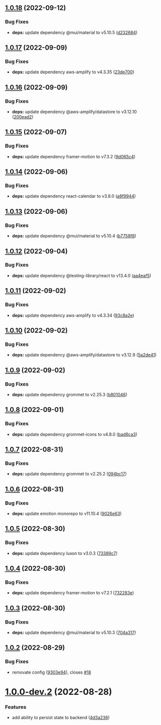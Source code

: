 ## [1.0.18](https://github.com/OffendingCommit/jellyplan/compare/v1.0.17...v1.0.18) (2022-09-12)


### Bug Fixes

* **deps:** update dependency @mui/material to v5.10.5 ([d232684](https://github.com/OffendingCommit/jellyplan/commit/d232684d4988a3af497befd486df5beb202838a5))

## [1.0.17](https://github.com/OffendingCommit/jellyplan/compare/v1.0.16...v1.0.17) (2022-09-09)


### Bug Fixes

* **deps:** update dependency aws-amplify to v4.3.35 ([23de700](https://github.com/OffendingCommit/jellyplan/commit/23de7006a1e0c44531a404a676de41e983d63755))

## [1.0.16](https://github.com/OffendingCommit/jellyplan/compare/v1.0.15...v1.0.16) (2022-09-09)


### Bug Fixes

* **deps:** update dependency @aws-amplify/datastore to v3.12.10 ([200ead2](https://github.com/OffendingCommit/jellyplan/commit/200ead2b96d4ac8b57f93ed61d6e02d735b46ec4))

## [1.0.15](https://github.com/OffendingCommit/jellyplan/compare/v1.0.14...v1.0.15) (2022-09-07)


### Bug Fixes

* **deps:** update dependency framer-motion to v7.3.2 ([9d065c4](https://github.com/OffendingCommit/jellyplan/commit/9d065c462ab62579ff7f54b14f64df97fd010282))

## [1.0.14](https://github.com/OffendingCommit/jellyplan/compare/v1.0.13...v1.0.14) (2022-09-06)


### Bug Fixes

* **deps:** update dependency react-calendar to v3.8.0 ([a8f9944](https://github.com/OffendingCommit/jellyplan/commit/a8f9944b3725fe8c17d2d60b34cddab57905efb6))

## [1.0.13](https://github.com/OffendingCommit/jellyplan/compare/v1.0.12...v1.0.13) (2022-09-06)


### Bug Fixes

* **deps:** update dependency @mui/material to v5.10.4 ([b7758f8](https://github.com/OffendingCommit/jellyplan/commit/b7758f8fabd9e7fcc241e509cf20d484af98d2b3))

## [1.0.12](https://github.com/OffendingCommit/jellyplan/compare/v1.0.11...v1.0.12) (2022-09-04)


### Bug Fixes

* **deps:** update dependency @testing-library/react to v13.4.0 ([aa4eaf5](https://github.com/OffendingCommit/jellyplan/commit/aa4eaf5008cbec396a882e7f0d40f5e095b8ae03))

## [1.0.11](https://github.com/OffendingCommit/mealcal/compare/v1.0.10...v1.0.11) (2022-09-02)


### Bug Fixes

* **deps:** update dependency aws-amplify to v4.3.34 ([93c8a2e](https://github.com/OffendingCommit/mealcal/commit/93c8a2e737657fd7470280eeabd5fbcfd6a0160f))

## [1.0.10](https://github.com/OffendingCommit/mealcal/compare/v1.0.9...v1.0.10) (2022-09-02)


### Bug Fixes

* **deps:** update dependency @aws-amplify/datastore to v3.12.9 ([5a2de41](https://github.com/OffendingCommit/mealcal/commit/5a2de414468fd1ef67f8d107453c44e6d00dd74f))

## [1.0.9](https://github.com/OffendingCommit/mealcal/compare/v1.0.8...v1.0.9) (2022-09-02)


### Bug Fixes

* **deps:** update dependency grommet to v2.25.3 ([b801046](https://github.com/OffendingCommit/mealcal/commit/b80104672e7fd8082f987d3bebcd703555e148e9))

## [1.0.8](https://github.com/OffendingCommit/mealcal/compare/v1.0.7...v1.0.8) (2022-09-01)


### Bug Fixes

* **deps:** update dependency grommet-icons to v4.8.0 ([bad6ca3](https://github.com/OffendingCommit/mealcal/commit/bad6ca34bf9ddc5e51bb1ee0b1c200617eda6125))

## [1.0.7](https://github.com/OffendingCommit/mealcal/compare/v1.0.6...v1.0.7) (2022-08-31)


### Bug Fixes

* **deps:** update dependency grommet to v2.25.2 ([094bc17](https://github.com/OffendingCommit/mealcal/commit/094bc172b3a75ebf499d5154ca7288ca09b5f5ea))

## [1.0.6](https://github.com/OffendingCommit/mealcal/compare/v1.0.5...v1.0.6) (2022-08-31)


### Bug Fixes

* **deps:** update emotion monorepo to v11.10.4 ([9026e63](https://github.com/OffendingCommit/mealcal/commit/9026e639b3c4ca0b129c4212dca3c32ebc3d80b6))

## [1.0.5](https://github.com/OffendingCommit/mealcal/compare/v1.0.4...v1.0.5) (2022-08-30)


### Bug Fixes

* **deps:** update dependency luxon to v3.0.3 ([73389c7](https://github.com/OffendingCommit/mealcal/commit/73389c74f96e8a63ff4cd5838410970b99512d03))

## [1.0.4](https://github.com/OffendingCommit/mealcal/compare/v1.0.3...v1.0.4) (2022-08-30)


### Bug Fixes

* **deps:** update dependency framer-motion to v7.2.1 ([732283e](https://github.com/OffendingCommit/mealcal/commit/732283e17c095c3f1beb2c22a088cecda7e30dbf))

## [1.0.3](https://github.com/OffendingCommit/mealcal/compare/v1.0.2...v1.0.3) (2022-08-30)


### Bug Fixes

* **deps:** update dependency @mui/material to v5.10.3 ([704a317](https://github.com/OffendingCommit/mealcal/commit/704a3170ed2541201c65107d4f40f2ccc1c5d3d7))

## [1.0.2](https://github.com/OffendingCommit/mealcal/compare/v1.0.1...v1.0.2) (2022-08-29)


### Bug Fixes

* removate config  ([9303e94](https://github.com/OffendingCommit/mealcal/commit/9303e9462b6fe0aa43f554542b4677b0c45e5d81)), closes [#18](https://github.com/OffendingCommit/mealcal/issues/18)

# [1.0.0-dev.2](https://github.com/OffendingCommit/mealcal/compare/v1.0.0-dev.1...v1.0.0-dev.2) (2022-08-28)


### Features

* add ability to persist state to backend ([4d3a236](https://github.com/OffendingCommit/mealcal/commit/4d3a236dd9eb066c6b93ee0d4f48440d386383d6))
